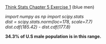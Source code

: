 [Think Stats Chapter 5 Exercise 1](http://greenteapress.com/thinkstats2/html/thinkstats2006.html#toc50) (blue men)

*import numpy as np*
*import scipy.stats*  
*dist = scipy.stats.norm(loc=178, scale=7.7)*  
*dist.cdf(185.42) - dist.cdf(177.8)*  
  
**34.3% of U.S male population is in this range.**

